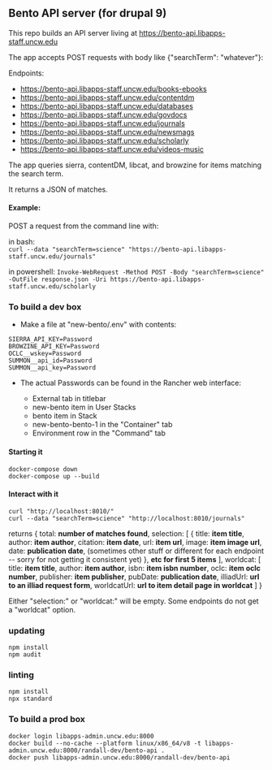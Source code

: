 
## Bento API server (for drupal 9)

This repo builds an API server living at https://bento-api.libapps-staff.uncw.edu 

The app accepts POST requests with body like {"searchTerm": "whatever"}:

Endpoints:

 - https://bento-api.libapps-staff.uncw.edu/books-ebooks
 - https://bento-api.libapps-staff.uncw.edu/contentdm
 - https://bento-api.libapps-staff.uncw.edu/databases
 - https://bento-api.libapps-staff.uncw.edu/govdocs  
 - https://bento-api.libapps-staff.uncw.edu/journals
 - https://bento-api.libapps-staff.uncw.edu/newsmags
 - https://bento-api.libapps-staff.uncw.edu/scholarly
 - https://bento-api.libapps-staff.uncw.edu/videos-music

The app queries sierra, contentDM, libcat, and browzine for items matching the search term.

It returns a JSON of matches.

#### Example:

  POST a request from the command line with:

in bash:  
`curl --data "searchTerm=science" "https://bento-api.libapps-staff.uncw.edu/journals"`

in powershell:
`Invoke-WebRequest -Method POST -Body "searchTerm=science" -OutFile response.json -Uri https://bento-api.libapps-staff.uncw.edu/scholarly`

### To build a dev box

  - Make a file at "new-bento/.env" with contents:

```
SIERRA_API_KEY=Password	
BROWZINE_API_KEY=Password
OCLC__wskey=Password
SUMMON__api_id=Password
SUMMON__api_key=Password
```

  - The actual Passwords can be found in the Rancher web interface:

    - External tab in titlebar
    - new-bento item in User Stacks
    - bento item in Stack
    - new-bento-bento-1 in the "Container" tab
    - Environment row in the "Command" tab

#### Starting it

```
docker-compose down
docker-compose up --build
```

#### Interact with it

```
curl "http://localhost:8010/"
curl --data "searchTerm=science" "http://localhost:8010/journals"
```

returns {
  total: **number of matches found**,
  selection: \[
    {
      title: **item title**,
      author: **item author**,
      citation: **item date**,
      url: **item url**,
      image: **item image url**,
      date: **publication date**,
      (sometimes other stuff or different for each endpoint -- sorry for not getting it consistent yet)
    },
    **etc for first 5 items**
  \],
  worldcat: \[
    title: **item title**,
    author: **item author**,
    isbn: **item isbn number**,
    oclc: **item oclc number**,
    publisher: **item publisher**,
    pubDate: **publication date**,
    illiadUrl: **url to an illiad request form**,
    worldcatUrl: **url to item detail page in worldcat**
  \]
}

Either "selection:" or "worldcat:" will be empty.  Some endpoints do not get a "worldcat" option.

### updating

```
npm install
npm audit
```

### linting

```
npm install
npx standard
```



### To build a prod box

```
docker login libapps-admin.uncw.edu:8000
docker build --no-cache --platform linux/x86_64/v8 -t libapps-admin.uncw.edu:8000/randall-dev/bento-api .
docker push libapps-admin.uncw.edu:8000/randall-dev/bento-api
```

